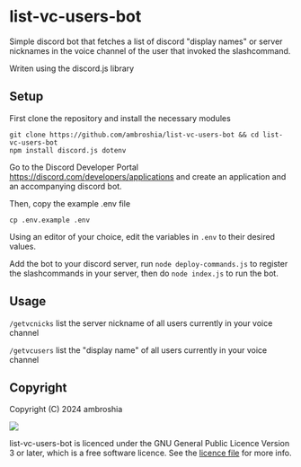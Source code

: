 # list-vc-users-bot
Simple discord bot that fetches a list of discord "display names" or server nicknames in the voice channel of the user that invoked the slashcommand. 

Writen using the discord.js library

## Setup
First clone the repository and install the necessary modules
```
git clone https://github.com/ambroshia/list-vc-users-bot && cd list-vc-users-bot
npm install discord.js dotenv
```
Go to the Discord Developer Portal https://discord.com/developers/applications and create an application and an accompanying discord bot.

Then, copy the example .env file
```
cp .env.example .env
```
Using an editor of your choice, edit the variables in `.env` to their desired values.

Add the bot to your discord server, run `node deploy-commands.js` to register the slashcommands in your server, then do `node index.js` to run the bot.

## Usage
`/getvcnicks` list the server nickname of all users currently in your voice channel

`/getvcusers` list the "display name" of all users currently in your voice channel

## Copyright 
Copyright (C) 2024 ambroshia

![](https://www.gnu.org/graphics/gplv3-with-text-136x68.png)

list-vc-users-bot is licenced under the GNU General Public Licence Version 3 or later, which is a free software licence. See the [licence file](LICENSE) for more info. 